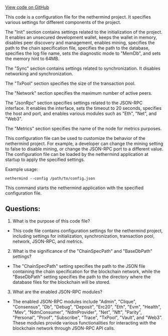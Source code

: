 [View code on GitHub](https://github.com/nethermindeth/nethermind/Nethermind.Runner/configs/spaceneth.cfg)

This code is a configuration file for the nethermind project. It specifies various settings for different components of the project. 

The "Init" section contains settings related to the initialization of the project. It enables an unsecured development wallet, keeps the wallet in memory, disables peer discovery and management, enables mining, specifies the path to the chain specification file, specifies the path to the database, specifies the log file name, sets the diagnostic mode to "MemDb", and sets the memory hint to 64MB. 

The "Sync" section contains settings related to synchronization. It disables networking and synchronization. 

The "TxPool" section specifies the size of the transaction pool. 

The "Network" section specifies the maximum number of active peers. 

The "JsonRpc" section specifies settings related to the JSON-RPC interface. It enables the interface, sets the timeout to 20 seconds, specifies the host and port, and enables various modules such as "Eth", "Net", and "Web3". 

The "Metrics" section specifies the name of the node for metrics purposes. 

This configuration file can be used to customize the behavior of the nethermind project. For example, a developer can change the mining setting to false to disable mining, or change the JSON-RPC port to a different value. The configuration file can be loaded by the nethermind application at startup to apply the specified settings. 

Example usage:

```
nethermind --config /path/to/config.json
```

This command starts the nethermind application with the specified configuration file.
## Questions: 
 1. What is the purpose of this code file?
- This code file contains configuration settings for the nethermind project, including settings for initialization, synchronization, transaction pool, network, JSON-RPC, and metrics.

2. What is the significance of the "ChainSpecPath" and "BaseDbPath" settings?
- The "ChainSpecPath" setting specifies the path to the JSON file containing the chain specification for the blockchain network, while the "BaseDbPath" setting specifies the path to the directory where the database files for the blockchain will be stored.

3. What are the enabled JSON-RPC modules?
- The enabled JSON-RPC modules include "Admin", "Clique", "Consensus", "Db", "Debug", "Deposit", "Erc20", "Eth", "Evm", "Health", "Mev", "NdmConsumer", "NdmProvider", "Net", "Nft", "Parity", "Personal", "Proof", "Subscribe", "Trace", "TxPool", "Vault", and "Web3". These modules provide various functionalities for interacting with the blockchain network through JSON-RPC API calls.
